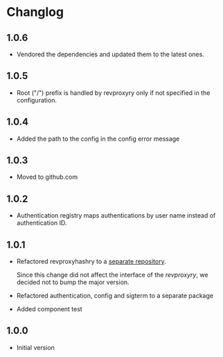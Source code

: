 # Changlog

## 1.0.6
* Vendored the dependencies and updated them to the latest ones.

## 1.0.5
* Root ("/") prefix is handled by revproxyry only if not specified in the configuration.

## 1.0.4
* Added the path to the config in the config error message

## 1.0.3
* Moved to github.com

## 1.0.2
* Authentication registry maps authentications by user name instead of authentication ID.

## 1.0.1
* Refactored revproxyhashry to a [separate repository](https://bitbucket.org/parqueryopen/revproxyhashry). 

  Since this change did not affect the interface of the _revproxyry_, we decided not to bump the major
  version.

* Refactored authentication, config and sigterm to a separate package
* Added component test 


## 1.0.0
* Initial version
